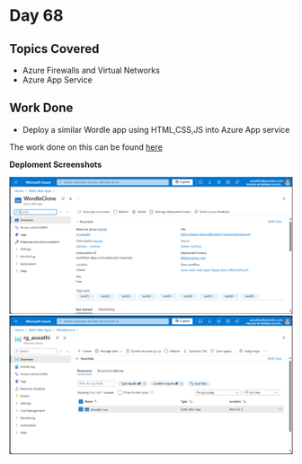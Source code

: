 # Day 68

## Topics Covered

- Azure Firewalls and Virtual Networks
- Azure App Service

## Work Done

- Deploy a similar Wordle app using HTML,CSS,JS into Azure App service

The work done on this can be found [here](./Wordle%20Clone/)

**Deploment Screenshots**

![static-web-app](./Wordle%20Clone/WebApp.png)
![resource-group](./Wordle%20Clone/ResourceGroup.png)